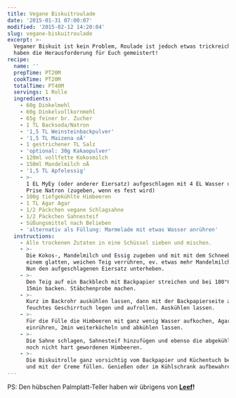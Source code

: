 ```yaml
---
title: Vegane Biskuitroulade
date: '2015-01-31 07:00:07'
modified: '2015-02-12 14:20:04'
slug: vegane-biskuitroulade
excerpt: >-
  Veganer Biskuit ist kein Problem, Roulade ist jedoch etwas trickreicher. Wir
  haben die Herausforderung für Euch gemeistert!
recipe:
  name: ''
  prepTime: PT20M
  cookTime: PT20M
  totalTime: PT40M
  servings: 1 Rolle
  ingredients:
    - 60g Dinkelmehl
    - 60g Dinkelvollkornmehl
    - 65g feiner br. Zucher
    - 1 TL Backsoda/Natron
    - '1,5 TL Weinsteinbackpulver'
    - '1,5 TL Maizena oÄ'
    - 1 gestrichener TL Salz
    - 'optional: 30g Kakaopulver'
    - 120ml vollfette Kokosmilch
    - 150ml Mandelmilch oÄ
    - '1,5 TL Apfelessig'
    - >-
      1 EL MyEy (oder anderer Eiersatz) aufgeschlagen mit 4 EL Wasser und 1
      Prise Natron (zugeben, wenn es fest wird)
    - 100g tiefgekühlte Himbeeren
    - 1 TL Agar Agar
    - 1/2 Päckchen vegane Schlagsahne
    - 1/2 Päckchen Sahnesteif
    - Süßungsmittel nach Belieben
    - 'alternativ als Füllung: Marmelade mit etwas Wasser anrühren'
  instructions:
    - Alle trockenen Zutaten in eine Schüssel sieben und mischen.
    - >-
      Die Kokos-, Mandelmilch und Essig zugeben und mit mit dem Schneebesen zu
      einem glatten, weichen Teig verrühren, ev. etwas mehr Mandelmilch zugeben.
      Nun den aufgeschlagenen Eiersatz unterheben.
    - >-
      Den Teig auf ein Backblech mit Backpapier streichen und bei 180°C für ca.
      15min backen. Stäbchenprobe machen.
    - >-
      Kurz im Backrohr auskühlen lassen, dann mit der Backpapierseite auf ein
      feuchtes Geschirrtuch legen und aufrollen. Auskühlen lassen.
    - >-
      Für die Fülle die Himbeeren mit ganz wenig Wasser aufkochen, Agar Agar
      einrühren, 2min weiterköcheln und abkühlen lassen.
    - >-
      Die Sahne schlagen, Sahnesteif hinzufügen und ebenso die abgekühlten aber
      noch nicht hart gewordenen Himbeeren.
    - >-
      Die Biskuitrolle ganz vorsichtig vom Backpapier und Küchentuch befreien
      und mit der Creme füllen. Genießen oder im Kühlschrank aufbewahren.
---
```


PS: Den hübschen Palmplatt-Teller haben wir übrigens von **[Leef](http://www.leef.is/de/plate.html)!** [<!-- Image removed (no copyright): biskuit-roulade-himeer-sahne-1-von-1-640x424.jpg -->](https://www.veganblatt.com/i/biskuit-roulade-himeer-sahne-1-von-1.jpg)
